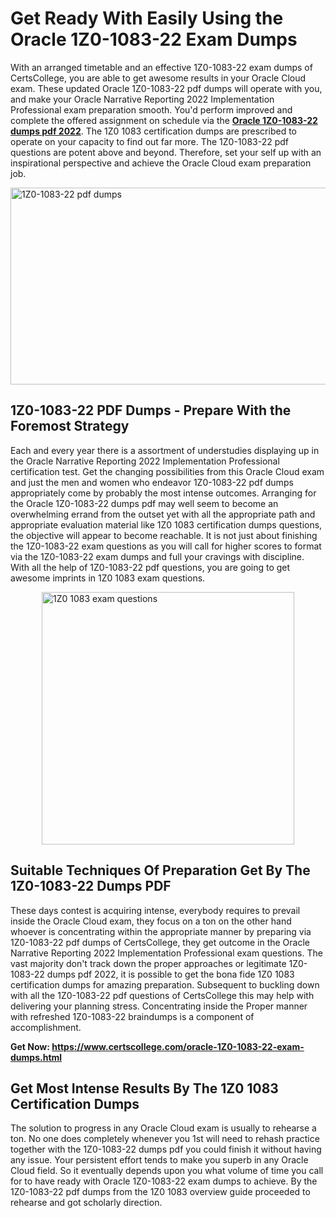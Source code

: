 <h1><strong>Get Ready With Easily Using the Oracle 1Z0-1083-22 Exam Dumps&nbsp;</strong></h1>
<p><span style="font-weight: 400;">With an arranged timetable and an effective  1Z0-1083-22 exam dumps of CertsCollege, you are able to get awesome results in your Oracle Cloud exam. These updated Oracle 1Z0-1083-22 pdf dumps will operate with you, and make your Oracle Narrative Reporting 2022 Implementation Professional exam preparation smooth. You'd perform improved and complete the offered assignment on schedule via the <strong><a href="https://www.certscollege.com/oracle-1Z0-1083-22-exam-dumps.html">Oracle 1Z0-1083-22 dumps pdf 2022</a></strong>. The 1Z0 1083 certification dumps are prescribed to operate on your capacity to find out far more. The  1Z0-1083-22 pdf questions are potent above and beyond. Therefore, set your self up with an inspirational perspective and achieve the Oracle Cloud exam preparation job.&nbsp;</span></p>
<p><span style="font-weight: 400;"><img style="display: block; margin-left: auto; margin-right: auto;" src="https://i.ibb.co/CPDK3ps/Yellow-and-Blue-Initiative-Blog-Banner.png" alt="1Z0-1083-22 pdf dumps" width="559" height="315" /></span></p>
<h2><strong>1Z0-1083-22 PDF Dumps - Prepare With the Foremost Strategy</strong></h2>
<p><span style="font-weight: 400;">Each and every year there is a assortment of understudies displaying up in the Oracle Narrative Reporting 2022 Implementation Professional certification test. Get the changing possibilities from this Oracle Cloud exam and just the men and women who endeavor 1Z0-1083-22 pdf dumps appropriately come by probably the most intense outcomes. Arranging for the Oracle 1Z0-1083-22 dumps pdf may well seem to become an overwhelming errand from the outset yet with all the appropriate path and appropriate evaluation material like 1Z0 1083 certification dumps questions, the objective will appear to become reachable. It is not just about finishing the 1Z0-1083-22 exam questions as you will call for higher scores to format via the 1Z0-1083-22 exam dumps and full your cravings with discipline. With all the help of 1Z0-1083-22 pdf questions, you are going to get awesome imprints in 1Z0 1083 exam questions.</span></p>
<p><span style="font-weight: 400;"><a href="https://tinyurl.com/uvttx7ns"><img style="display: block; margin-left: auto; margin-right: auto;" src="https://i.ibb.co/9tMrhdY/Teacher-Appreciation-Invitation.png" alt="1Z0 1083 exam questions " width="404" height="404" /></a></span></p>
<h2><strong>Suitable Techniques Of Preparation Get By The 1Z0-1083-22 Dumps PDF</strong></h2>
<p><span style="font-weight: 400;">These days contest is acquiring intense, everybody requires to prevail inside the Oracle Cloud exam, they focus on a ton on the other hand whoever is concentrating within the appropriate manner by preparing via 1Z0-1083-22 pdf dumps of CertsCollege, they get outcome in the Oracle Narrative Reporting 2022 Implementation Professional exam questions. The vast majority don't track down the proper approaches or legitimate 1Z0-1083-22 dumps pdf 2022, it is possible to get the bona fide 1Z0 1083 certification dumps for amazing preparation. Subsequent to buckling down with all the  1Z0-1083-22 pdf questions of CertsCollege this may help with delivering your planning stress. Concentrating inside the Proper manner with refreshed 1Z0-1083-22 braindumps is a component of accomplishment.</span></p>
<p><span style="font-weight: 400;"><strong>Get Now: <a href="https://www.certscollege.com/oracle-1Z0-1083-22-exam-dumps.html">https://www.certscollege.com/oracle-1Z0-1083-22-exam-dumps.html</a></strong></span></p>
<h2><strong>Get Most Intense Results By The 1Z0 1083 Certification Dumps</strong></h2>
<p><span style="font-weight: 400;">The solution to progress in any Oracle Cloud exam is usually to rehearse a ton. No one does completely whenever you 1st will need to rehash practice together with the 1Z0-1083-22 dumps pdf you could finish it without having any issue. Your persistent effort tends to make you superb in any Oracle Cloud field. So it eventually depends upon you what volume of time you call for to have ready with Oracle 1Z0-1083-22 exam dumps to achieve. By the 1Z0-1083-22 pdf dumps from the 1Z0 1083 overview guide proceeded to rehearse and got scholarly direction.</span></p>
